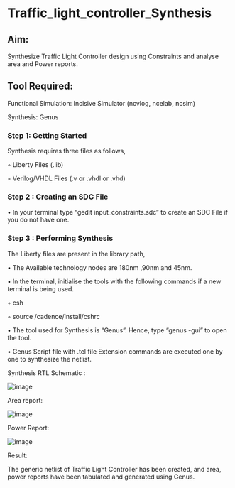 # Traffic_light_controller_Synthesis

## Aim:

Synthesize Traffic Light Controller design using Constraints and analyse area and Power reports.

## Tool Required:

Functional Simulation: Incisive Simulator (ncvlog, ncelab, ncsim)

Synthesis: Genus

### Step 1: Getting Started

Synthesis requires three files as follows,

◦ Liberty Files (.lib)

◦ Verilog/VHDL Files (.v or .vhdl or .vhd)

### Step 2 : Creating an SDC File

•	In your terminal type “gedit input_constraints.sdc” to create an SDC File if you do not have one.

### Step 3 : Performing Synthesis

The Liberty files are present in the library path,

• The Available technology nodes are 180nm ,90nm and 45nm.

• In the terminal, initialise the tools with the following commands if a new terminal is being used.

◦ csh

◦ source /cadence/install/cshrc

• The tool used for Synthesis is “Genus”. Hence, type “genus -gui” to open the tool.

• Genus Script file with .tcl file Extension commands are executed one by one to synthesize the netlist.

Synthesis RTL Schematic :

![image](https://github.com/user-attachments/assets/7a65d80b-28c3-4a5a-a131-57b394adcda7)

Area report:

![image](https://github.com/user-attachments/assets/28ecf03d-c237-45fc-b2b5-330f12513e5d)

Power Report:

![image](https://github.com/user-attachments/assets/3041e365-923f-4a7e-a0fa-4a3daa35d3d9)

Result:

The generic netlist of Traffic Light Controller has been created, and area, power reports have been tabulated and generated using Genus.

